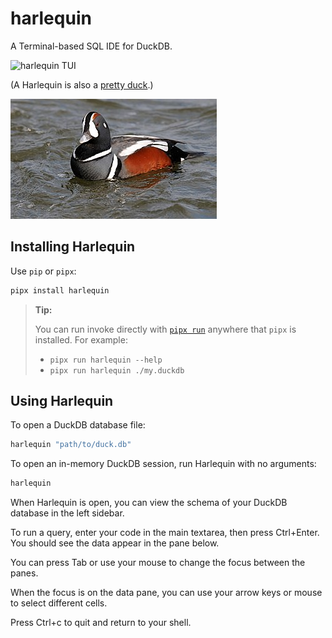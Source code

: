 # harlequin
A Terminal-based SQL IDE for DuckDB.

![harlequin TUI](harlequinv004.gif)

(A Harlequin is also a [pretty duck](https://en.wikipedia.org/wiki/Harlequin_duck).)

![harlequin duck](harlequin.jpg)

## Installing Harlequin

Use `pip` or `pipx`:

```bash
pipx install harlequin
```

> **Tip:**
>
> You can run invoke directly with [`pipx run`](https://pypa.github.io/pipx/examples/#pipx-run-examples) anywhere that `pipx` is installed. For example:
> - `pipx run harlequin --help`
> - `pipx run harlequin ./my.duckdb`

## Using Harlequin

To open a DuckDB database file:

```bash
harlequin "path/to/duck.db"
```

To open an in-memory DuckDB session, run Harlequin with no arguments:

```bash
harlequin
```

When Harlequin is open, you can view the schema of your DuckDB database in the left sidebar.

To run a query, enter your code in the main textarea, then press Ctrl+Enter. You should see the data appear in the pane below.

You can press Tab or use your mouse to change the focus between the panes.

When the focus is on the data pane, you can use your arrow keys or mouse to select different cells.

Press Ctrl+c to quit and return to your shell.
